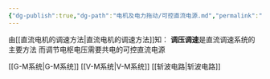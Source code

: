 ```yaml
---
{"dg-publish":true,"dg-path":"电机及电力拖动/可控直流电源.md","permalink":"/电机及电力拖动/可控直流电源/","dgPassFrontmatter":true,"noteIcon":"","created":"2024-04-17T23:29:30.997+08:00","updated":"2024-04-25T10:21:12.599+08:00"}
---
```


由[[直流电机的调速方法\|直流电机的调速方法]]知：
**调压调速**是直流调速系统的主要方法
而调节电枢电压需要共电的可控直流电源

[[G-M系统\|G-M系统]] 
[[V-M系统\|V-M系统]]
[[斩波电路\|斩波电路]]





